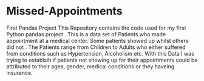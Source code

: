 # Missed-Appointments
First Pandas Project
This Repository contains the code used for my first Python pandas project .
This is a data set of Patients who made appointment at a medical center. Some patients showed up whilst others did not .
The Patients range from Children to Adults who either suffered from conditions such as Hypertension, Alcoholism etc.
With this Data I was trying to establsih if patients not showing up for their appointments could be attributed to their ages, gender, medical conditions or they haveing insurance.
